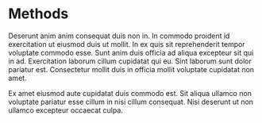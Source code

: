 
# Methods

Deserunt anim anim consequat duis non in. In commodo proident id exercitation ut eiusmod duis ut mollit. In ex quis sit reprehenderit tempor voluptate commodo esse. Sunt anim duis officia ad aliqua excepteur sit qui in ad. Exercitation laborum cillum cupidatat qui eu. Sint laborum sunt dolor pariatur est. Consectetur mollit duis in officia mollit voluptate cupidatat non amet.

Ex amet eiusmod aute cupidatat duis commodo est. Sit aliqua ullamco non voluptate pariatur esse cillum in nisi cillum consequat. Nisi deserunt ut non ullamco excepteur occaecat culpa.